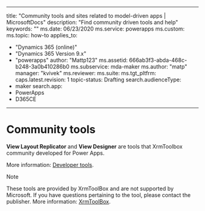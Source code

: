 
---
title: "Community tools and sites related to model-driven apps | MicrosoftDocs"
description: "Find community driven tools and help"
keywords: ""
ms.date: 06/23/2020
ms.service: powerapps
ms.custom:
ms.topic: how-to
applies_to:
  - "Dynamics 365 (online)"
  - "Dynamics 365 Version 9.x"
  - "powerapps"
author: "Mattp123"
ms.assetid: 666ab3f3-abda-468c-b248-3a0b410286b0
ms.subservice: mda-maker
ms.author: "matp"
manager: "kvivek"
ms.reviewer:
ms.suite:
ms.tgt_pltfrm:
caps.latest.revision: 1
topic-status: Drafting
search.audienceType:
  - maker
search.app:
  - PowerApps
  - D365CE
---

# Community tools

**View Layout Replicator** and **View Designer** are tools that XrmToolbox community developed for Power Apps.

More information: [Developer tools](../../developer/data-platform/developer-tools.md).

> [!NOTE]
> These tools are provided by XrmToolBox and are not supported by Microsoft. If you have questions pertaining to the tool, please contact the publisher. More information: [XrmToolBox](https://www.xrmtoolbox.com/).
